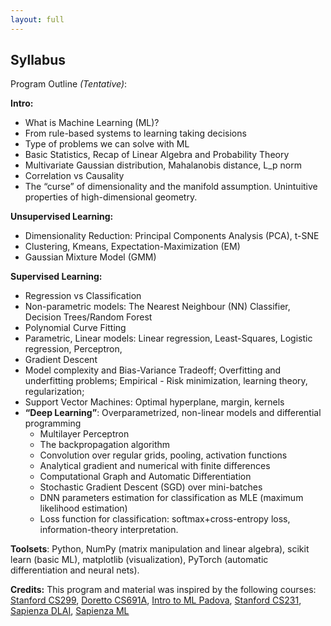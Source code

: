 ```yaml
---
layout: full
---
```


## Syllabus<a name="syllabus"></a>

Program Outline *(Tentative)*: 

**Intro:**
 - What is Machine Learning (ML)?
 - From rule-based systems to learning taking decisions
 - Type of problems we can solve with ML
 - Basic Statistics, Recap of Linear Algebra and Probability Theory
 - Multivariate Gaussian distribution, Mahalanobis distance, L_p norm
 - Correlation vs Causality
 - The “curse” of dimensionality and the manifold assumption. Unintuitive properties of high-dimensional geometry.
 
**Unsupervised Learning:**
- Dimensionality Reduction: Principal Components Analysis (PCA), t-SNE
- Clustering, Kmeans, Expectation-Maximization (EM)
- Gaussian Mixture Model (GMM)

**Supervised Learning:**
 - Regression vs Classification
 - Non-parametric models: The Nearest Neighbour (NN) Classifier, Decision Trees/Random Forest
 - Polynomial Curve Fitting
 - Parametric, Linear models: Linear regression, Least-Squares, Logistic regression, Perceptron, 
 - Gradient Descent
 - Model complexity and Bias-Variance Tradeoff; Overfitting and underfitting problems; Empirical - Risk minimization, learning theory, regularization;
 - Support Vector Machines: Optimal hyperplane, margin, kernels
 -  **“Deep Learning”**: Overparametrized, non-linear models and differential programming
	-  Multilayer Perceptron
	- The backpropagation algorithm
	- Convolution over regular grids, pooling, activation functions
	- Analytical gradient and numerical with finite differences
	- Computational Graph and Automatic Differentiation
	- Stochastic Gradient Descent (SGD) over mini-batches
	- DNN parameters estimation for classification as MLE (maximum likelihood estimation)
	- Loss function for classification: softmax+cross-entropy loss, information-theory interpretation.

**Toolsets**: Python, NumPy (matrix manipulation and linear algebra), scikit learn (basic ML), matplotlib (visualization), PyTorch (automatic differentiation and neural nets).


**Credits:** This program and material was inspired by the following courses: [Stanford CS299](http://cs229.stanford.edu/syllabus-spring2021.html),  [Doretto CS691A](http://vision.csee.wvu.edu/~doretto/courses/2016-fall-ml/), [Intro to ML Padova](https://en.didattica.unipd.it/off/2018/LT/SC/SC1167/000ZZ/SCP8084699/N0), [Stanford CS231](https://cs231n.github.io/),  [Sapienza DLAI](https://github.com/erodola/DLAI-s2-2021),  [Sapienza ML](https://twiki.di.uniroma1.it/twiki/view/ApprAuto/WebHome)
